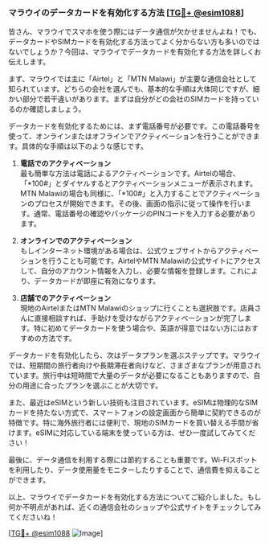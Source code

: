 ### マラウイのデータカードを有効化する方法 [[TG💪+ @esim1088](https://t.me/s/esim1088)]

皆さん、マラウイでスマホを使う際にはデータ通信が欠かせませんよね！でも、データカードやSIMカードを有効化する方法ってよく分からない方も多いのではないでしょうか？今回は、マラウイでデータカードを有効化する方法を詳しくお伝えします。

まず、マラウイでは主に「Airtel」と「MTN Malawi」が主要な通信会社として知られています。どちらの会社を選んでも、基本的な手順は大体同じですが、細かい部分で若干違いがあります。まずは自分がどの会社のSIMカードを持っているのか確認しましょう。

データカードを有効化するためには、まず電話番号が必要です。この電話番号を使って、オンラインまたはオフラインでアクティベーションを行うことができます。具体的な手順は以下のような感じです。

1. **電話でのアクティベーション**  
   最も簡単な方法は電話によるアクティベーションです。Airtelの場合、「*100#」とダイヤルするとアクティベーションメニューが表示されます。MTN Malawiの場合も同様に、「*100#」と入力することでアクティベーションのプロセスが開始できます。その後、画面の指示に従って操作を行います。通常、電話番号の確認やパッケージのPINコードを入力する必要があります。

2. **オンラインでのアクティベーション**  
   もしインターネット環境がある場合は、公式ウェブサイトからアクティベーションを行うことも可能です。AirtelやMTN Malawiの公式サイトにアクセスして、自分のアカウント情報を入力し、必要な情報を登録します。これにより、データカードが即座に有効になります。

3. **店舗でのアクティベーション**  
   現地のAirtelまたはMTN Malawiのショップに行くことも選択肢です。店員さんに直接相談すれば、手助けを受けながらアクティベーションが完了します。特に初めてデータカードを使う場合や、英語が得意ではない方にはおすすめの方法です。

データカードを有効化したら、次はデータプランを選ぶステップです。マラウイでは、短期間の旅行者向けや長期滞在者向けなど、さまざまなプランが用意されています。旅行中は短時間で大量のデータが必要になることもありますので、自分の用途に合ったプランを選ぶことが大切です。

また、最近はeSIMという新しい技術も注目されています。eSIMは物理的なSIMカードを持たない方式で、スマートフォンの設定画面から簡単に契約できるのが特徴です。特に海外旅行者には便利で、現地のSIMカードを買い替える手間が省けます。eSIMに対応している端末を使っている方は、ぜひ一度試してみてください！

最後に、データ通信を利用する際には節約することも重要です。Wi-Fiスポットを利用したり、データ使用量をモニターしたりすることで、通信費を抑えることができます。

以上、マラウイでデータカードを有効化する方法についてご紹介しました。もし何か不明点があれば、近くの通信会社のショップや公式サイトをチェックしてみてくださいね！

[[TG💪+ @esim1088](https://t.me/s/esim1088) ![Image](https://i.postimg.cc/Y0z9fWf4/image.png)]